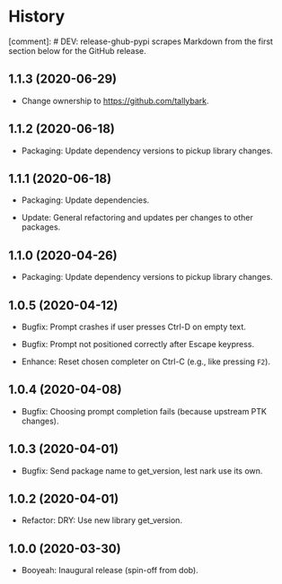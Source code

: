 # History

[comment]: # DEV: release-ghub-pypi scrapes Markdown from the first section below for the GitHub release.

## 1.1.3 (2020-06-29)

- Change ownership to https://github.com/tallybark.

## 1.1.2 (2020-06-18)

- Packaging: Update dependency versions to pickup library changes.

## 1.1.1 (2020-06-18)

- Packaging: Update dependencies.

- Update: General refactoring and updates per changes to other packages.

## 1.1.0 (2020-04-26)

- Packaging: Update dependency versions to pickup library changes.

## 1.0.5 (2020-04-12)

- Bugfix: Prompt crashes if user presses Ctrl-D on empty text.

- Bugfix: Prompt not positioned correctly after Escape keypress.

- Enhance: Reset chosen completer on Ctrl-C (e.g., like pressing `F2`).

## 1.0.4 (2020-04-08)

- Bugfix: Choosing prompt completion fails (because upstream PTK changes).

## 1.0.3 (2020-04-01)

- Bugfix: Send package name to get_version, lest nark use its own.

## 1.0.2 (2020-04-01)

- Refactor: DRY: Use new library get_version.

## 1.0.0 (2020-03-30)

- Booyeah: Inaugural release (spin-off from dob).

